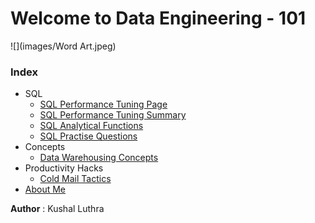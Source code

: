 # Welcome to Data Engineering - 101

![](images/Word Art.jpeg)



### Index
  - SQL
      - [SQL Performance Tuning Page](./SQL/docs/sql_performance_tuning.md)
      - [SQL Performance Tuning Summary](./SQL/docs/sql_performance_tuning_summary.md)
      - [SQL Analytical Functions](SQL/docs/sql-analytical-functions.md)
      - [SQL Practise Questions](SQL/docs/sql-practise-questions.md)
  - Concepts
    - [Data Warehousing Concepts](./SQL/docs/Data-Warehousing-basics.md)
  - Productivity Hacks
      - [Cold Mail Tactics](random/cold_mails.md)
  - [About Me](aboutme.md)


**Author** : Kushal Luthra <br>
